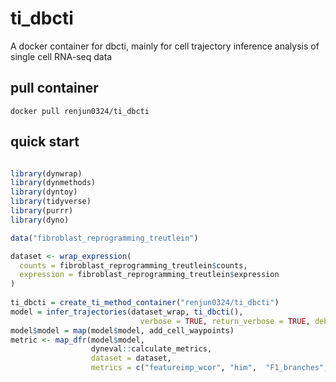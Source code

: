 

# ti_dbcti
A docker container for dbcti, mainly for cell trajectory inference analysis of single cell RNA-seq data

## pull container
```shell
docker pull renjun0324/ti_dbcti
```

## quick start
```r

library(dynwrap)
library(dynmethods)
library(dyntoy)
library(tidyverse)
library(purrr)
library(dyno)

data("fibroblast_reprogramming_treutlein")

dataset <- wrap_expression(
  counts = fibroblast_reprogramming_treutlein$counts,
  expression = fibroblast_reprogramming_treutlein$expression
)
                               
ti_dbcti = create_ti_method_container("renjun0324/ti_dbcti")
model = infer_trajectories(dataset_wrap, ti_dbcti(), 
                             verbose = TRUE, return_verbose = TRUE, debug = FALSE)
model$model = map(model$model, add_cell_waypoints)
metric <- map_dfr(model$model,
                  dyneval::calculate_metrics,
                  dataset = dataset,
                  metrics = c("featureimp_wcor", "him",  "F1_branches", "correlation")) 
```                        

